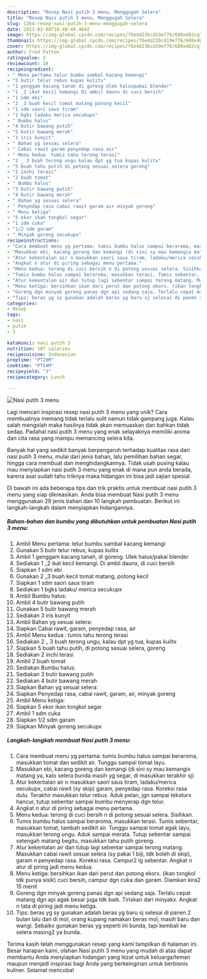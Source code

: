 ```yaml
---
description: "Resep Nasi putih 3 menu, Menggugah Selera"
title: "Resep Nasi putih 3 menu, Menggugah Selera"
slug: 1264-resep-nasi-putih-3-menu-menggugah-selera
date: 2021-02-08T18:49:49.464Z
image: https://img-global.cpcdn.com/recipes/f6e4d23bcd19e776/680x482cq70/nasi-putih-3-menu-foto-resep-utama.jpg
thumbnail: https://img-global.cpcdn.com/recipes/f6e4d23bcd19e776/680x482cq70/nasi-putih-3-menu-foto-resep-utama.jpg
cover: https://img-global.cpcdn.com/recipes/f6e4d23bcd19e776/680x482cq70/nasi-putih-3-menu-foto-resep-utama.jpg
author: Fred Patton
ratingvalue: 3
reviewcount: 10
recipeingredient:
- " Menu pertama telur bumbu sambal kacang kemangi"
- "5 butir telur rebus kupas kulitx"
- "1 genggam kacang tanah di goreng Ulek haluspakai blender"
- "1 _2 ikat kecil kemangi Di ambil daunx di cuci bersih"
- "1 sdm ebi"
- "2 _3 buah kecil tomat matang potong kecil"
- "1 sdm saori saus tiram"
- "1 bgks ladaku merica secukupx"
- " Bumbu halus"
- "4 butir bawang putih"
- "5 butir bawang merah"
- "3 iris kunyit"
- " Bahan yg sesuai selera"
- " Cabai rawit garam penyedap rasa air"
- " Menu kedua  tumis tahu terong terasi"
- "2 _ 3 buah terong ungu kalau dpt yg tua kupas kulitx"
- "5 buah tahu putih di potong sesuai selera goreng"
- "2 inchi terasi"
- "2 buah tomat"
- " Bumbu halus"
- "3 butir bawang putih"
- "4 butir bawang merah"
- " Bahan yg sesuai selera"
- " Penyedap rasa cabai rawit garam air minyak goreng"
- " Menu ketiga"
- "5 ekor ikan tongkol segar"
- "1 sdm cuka"
- "1/2 sdm garam"
- " Minyak goreng secukupx"
recipeinstructions:
- "Cara membuat menu yg pertama: tumis bumbu halus sampai beraroma, masukkan tomat dan sedikit air. Tunggu sampai tomat layu."
- "Masukkan ebi, kacang goreng dan kemangi (di sini sy mau kemangix matang ya, kalo selera bunda masih yg segar, di masukkan terakhir sj)"
- "Atur kekentalan air n masukkan saori saus tiram, ladaku/merica secukupx, cabai rawit (sy skip) garam, penyedap rasa. Koreksi rasa dulu. Terakhir masukkan telur rebus. Aduk pelan, jgn sampai teksturx hancur, tutup sebentar sampai bumbu menyerap dgn telur."
- "Angkat n atur di piring sebagai menu pertama."
- "Menu kedua: terong di cuci bersih n di potong sesuai selera. Sisihkan."
- "Tumis bumbu halus sampai beraroma, masukkan terasi. Tumis sebentar, masukkan tomat, tambah sedikit air. Tunggu sampai tomat agak layu, masukkan terong ungu. Aduk sampai merata. Tutup sebentar sampai setengah matang begitu, masukkan tahu putih goreng."
- "Atur kekentalan air dan tutup lagi sebentar sampai terong matang. Masukkan cabai rawit sesuai selera (sy pakai 1 biji, tdk boleh di skip), garam n penyedap rasa. Koreksi rasa. Campur2 lg sebentar. Angkat n atur di piring jadi menu kedua."
- "Menu ketiga: bersihkan ikan dari perut dan potong ekorx. (ikan tongkol tdk punya sisik) cuci bersih, campur dgn cuka dan garam. Diamkan kira2 15 menit"
- "Goreng dgn minyak goreng panas dgn api sedang saja. Terlalu cepat matang dgn api agak besar juga tdk baik. Tiriskan dari minyakx. Angkat n tata di piring jadi menu ketiga."
- "Tips: beras yg sy gunakan adalah beras yg baru sj selesai di panen 2 bulan lalu dan di mol, orang kupang namakan beras mol, masih baru dan wangi. Sebaikx gunakan beras yg seperti ini bunda, tapi kembali ke selera masing2 ya bunda."
categories:
- Resep
tags:
- nasi
- putih
- 3

katakunci: nasi putih 3 
nutrition: 107 calories
recipecuisine: Indonesian
preptime: "PT29M"
cooktime: "PT54M"
recipeyield: "3"
recipecategory: Lunch

---
```



![Nasi putih 3 menu](https://img-global.cpcdn.com/recipes/f6e4d23bcd19e776/680x482cq70/nasi-putih-3-menu-foto-resep-utama.jpg)

Lagi mencari inspirasi resep nasi putih 3 menu yang unik? Cara membuatnya memang tidak terlalu sulit namun tidak gampang juga. Kalau salah mengolah maka hasilnya tidak akan memuaskan dan bahkan tidak sedap. Padahal nasi putih 3 menu yang enak selayaknya memiliki aroma dan cita rasa yang mampu memancing selera kita.

Banyak hal yang sedikit banyak berpengaruh terhadap kualitas rasa dari nasi putih 3 menu, mulai dari jenis bahan, lalu pemilihan bahan segar, hingga cara membuat dan menghidangkannya. Tidak usah pusing kalau mau menyiapkan nasi putih 3 menu yang enak di mana pun anda berada, karena asal sudah tahu triknya maka hidangan ini bisa jadi sajian spesial.




Di bawah ini ada beberapa tips dan trik praktis untuk membuat nasi putih 3 menu yang siap dikreasikan. Anda bisa membuat Nasi putih 3 menu menggunakan 29 jenis bahan dan 10 langkah pembuatan. Berikut ini langkah-langkah dalam menyiapkan hidangannya.

<!--inarticleads1-->

##### Bahan-bahan dan bumbu yang dibutuhkan untuk pembuatan Nasi putih 3 menu:

1. Ambil  Menu pertama: telur bumbu sambal kacang kemangi
1. Gunakan 5 butir telur rebus, kupas kulitx
1. Ambil 1 genggam kacang tanah, di goreng. Ulek halus/pakai blender
1. Sediakan 1 _2 ikat kecil kemangi. Di ambil daunx, di cuci bersih
1. Siapkan 1 sdm ebi
1. Gunakan 2 _3 buah kecil tomat matang, potong kecil
1. Siapkan 1 sdm saori saus tiram
1. Sediakan 1 bgks ladaku/ merica secukupx
1. Ambil  Bumbu halus:
1. Ambil 4 butir bawang putih
1. Gunakan 5 butir bawang merah
1. Sediakan 3 iris kunyit
1. Ambil  Bahan yg sesuai selera:
1. Siapkan  Cabai rawit, garam, penyedap rasa, air
1. Ambil  Menu kedua : tumis tahu terong terasi
1. Sediakan 2 _ 3 buah terong ungu, kalau dpt yg tua, kupas kulitx
1. Siapkan 5 buah tahu putih, di potong sesuai selera, goreng
1. Sediakan 2 inchi terasi
1. Ambil 2 buah tomat
1. Sediakan  Bumbu halus:
1. Sediakan 3 butir bawang putih
1. Sediakan 4 butir bawang merah
1. Siapkan  Bahan yg sesuai selera:
1. Siapkan  Penyedap rasa, cabai rawit, garam, air, minyak goreng
1. Ambil  Menu ketiga:
1. Siapkan 5 ekor ikan tongkol segar
1. Ambil 1 sdm cuka
1. Siapkan 1/2 sdm garam
1. Siapkan  Minyak goreng secukupx




<!--inarticleads2-->

##### Langkah-langkah membuat Nasi putih 3 menu:

1. Cara membuat menu yg pertama: tumis bumbu halus sampai beraroma, masukkan tomat dan sedikit air. Tunggu sampai tomat layu.
1. Masukkan ebi, kacang goreng dan kemangi (di sini sy mau kemangix matang ya, kalo selera bunda masih yg segar, di masukkan terakhir sj)
1. Atur kekentalan air n masukkan saori saus tiram, ladaku/merica secukupx, cabai rawit (sy skip) garam, penyedap rasa. Koreksi rasa dulu. Terakhir masukkan telur rebus. Aduk pelan, jgn sampai teksturx hancur, tutup sebentar sampai bumbu menyerap dgn telur.
1. Angkat n atur di piring sebagai menu pertama.
1. Menu kedua: terong di cuci bersih n di potong sesuai selera. Sisihkan.
1. Tumis bumbu halus sampai beraroma, masukkan terasi. Tumis sebentar, masukkan tomat, tambah sedikit air. Tunggu sampai tomat agak layu, masukkan terong ungu. Aduk sampai merata. Tutup sebentar sampai setengah matang begitu, masukkan tahu putih goreng.
1. Atur kekentalan air dan tutup lagi sebentar sampai terong matang. Masukkan cabai rawit sesuai selera (sy pakai 1 biji, tdk boleh di skip), garam n penyedap rasa. Koreksi rasa. Campur2 lg sebentar. Angkat n atur di piring jadi menu kedua.
1. Menu ketiga: bersihkan ikan dari perut dan potong ekorx. (ikan tongkol tdk punya sisik) cuci bersih, campur dgn cuka dan garam. Diamkan kira2 15 menit
1. Goreng dgn minyak goreng panas dgn api sedang saja. Terlalu cepat matang dgn api agak besar juga tdk baik. Tiriskan dari minyakx. Angkat n tata di piring jadi menu ketiga.
1. Tips: beras yg sy gunakan adalah beras yg baru sj selesai di panen 2 bulan lalu dan di mol, orang kupang namakan beras mol, masih baru dan wangi. Sebaikx gunakan beras yg seperti ini bunda, tapi kembali ke selera masing2 ya bunda.




Terima kasih telah menggunakan resep yang kami tampilkan di halaman ini. Besar harapan kami, olahan Nasi putih 3 menu yang mudah di atas dapat membantu Anda menyiapkan hidangan yang lezat untuk keluarga/teman maupun menjadi inspirasi bagi Anda yang berkeinginan untuk berbisnis kuliner. Selamat mencoba!
